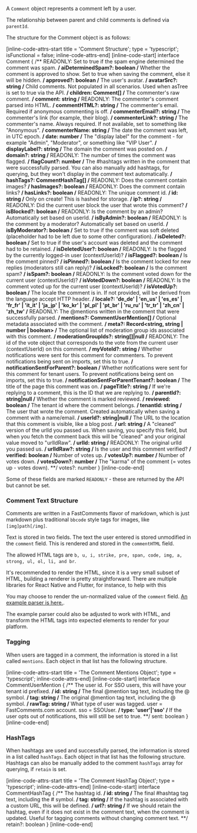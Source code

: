 A `Comment` object represents a comment left by a user.

The relationship between parent and child comments is defined via `parentId`.

The structure for the Comment object is as follows:

[inline-code-attrs-start title = 'Comment Structure'; type = 'typescript'; isFunctional = false; inline-code-attrs-end]
[inline-code-start]
interface Comment {
    /** READONLY: Set to true if the spam engine determined the comment was spam. **/
    aiDeterminedSpam?: boolean
    /** Whether the comment is approved to show. Set to true when saving the comment, else it will be hidden. **/
    approved?: boolean
    /** The user's avatar. **/
    avatarSrc?: string
    /** Child comments. Not populated in all scenarios. Used when asTree is set to true via the API. **/
    children: Comment[]
    /** The commenter's raw comment. **/
    comment: string
    /** READONLY: The commenter's comment parsed into HTML. **/
    commentHTML?: string
    /** The commenter's email. Required if anonymous commenting is off. **/
    commenterEmail?: string
    /** The commenter's link (for example, their blog). **/
    commenterLink?: string
    /** The commenter's name. Always required. If not available, set to something like "Anonymous". **/
    commenterName: string
    /** The date the comment was left, in UTC epoch. **/
    date: number
    /** The "display label" for the comment - for example "Admin", "Moderator", or something like "VIP User". **/
    displayLabel?: string
    /** The domain the comment was posted on. **/
    domain?: string
    /** READONLY: The number of times the comment was flagged. **/
    flagCount?: number
    /** The #hashtags written in the comment that were successfully parsed. You can also manually add hashtags, for querying, but they won't display in the comment text automatically. **/
    hashTags?: CommentHashTag[]
    /** READONLY: Does the comment contain images? **/
    hasImages?: boolean
    /** READONLY: Does the comment contain links? **/
    hasLinks?: boolean
    /** READONLY: The unique comment id. **/
    id: string
    /** Only on create! This is hashed for storage. **/
    ip?: string
    /** READONLY: Did the current user block the user that wrote this comment? **/
    isBlocked?: boolean
    /** READONLY: Is the comment by an admin? Automatically set based on userId. **/
    isByAdmin?: boolean
    /** READONLY: Is the comment by a moderator? Automatically set based on userId. **/
    isByModerator?: boolean
    /** Set to true if the comment was soft deleted (placeholder had to be left due to some other configuration). **/
    isDeleted?: boolean
    /** Set to true if the user's account was deleted and the comment had to be retained. **/
    isDeletedUser?: boolean
    /** READONLY: Is the flagged by the currently logged-in user (contextUserId)? **/
    isFlagged?: boolean
    /** Is the comment pinned? **/
    isPinned?: boolean
    /** Is the comment locked for new replies (moderators still can reply)? **/
    isLocked?: boolean
    /** Is the comment spam? **/
    isSpam?: boolean
    /** READONLY: Is the comment voted down for the current user (contextUserId)? **/
    isVotedDown?: boolean
    /** READONLY: Is the comment voted up for the current user (contextUserId)? **/
    isVotedUp?: boolean
    /** The locale the comment is in. If not provided, will be derived from the language accept HTTP header. **/
    locale?: 'de_de' | 'en_us' | 'es_es' | 'fr_fr' | 'it_it' | 'ja_jp' | 'ko_kr' | 'pl_pl' | 'pt_br' | 'ru_ru' | 'tr_tr' | 'zh_cn' | 'zh_tw'
    /** READONLY: The @mentions written in the comment that were successfully parsed. **/
    mentions?: CommentUserMention[]
    /** Optional metadata associated with the comment. **/
    meta?: Record<string, string | number | boolean>
    /** The optional list of moderation group ids associated with this comment. **/
    moderationGroupIds?: string[]|null
    /** READONLY: The id of the vote object that corresponds to the vote from the current user (contextUserId) on this comment. **/
    myVoteId?: string
    /** Whether notifications were sent for this comment for commenters. To prevent notifications being sent on imports, set this to true. **/
    notificationSentForParent?: boolean
    /** Whether notifications were sent for this comment for tenant users. To prevent notifications being sent on imports, set this to true. **/
    notificationSentForParentTenant?: boolean
    /** The title of the page this comment was on. **/
    pageTitle?: string
    /** If we're replying to a comment, this is the ID that we are replying to. **/
    parentId?: string|null
    /** Whether the comment is marked reviewed. **/
    reviewed: boolean
    /** The tenant id where the comment belongs. **/
    tenantId: string
    /** The user that wrote the comment. Created automatically when saving a comment with a name/email. **/
    userId?: string|null
    /** The URL to the location that this comment is visible, like a blog post. **/
    url: string
    /** A "cleaned" version of the urlId you passed us. When saving, you specify this field, but when you fetch the comment back this will be "cleaned" and your original value moved to "urlIdRaw". **/
    urlId: string
    /** READONLY: The original urlId you passed us. **/
    urlIdRaw?: string
    /** Is the user and this comment verified? **/
    verified: boolean
    /** Number of votes up. **/
    votesUp?: number
    /** Number of votes down. **/
    votesDown?: number
    /** The "karma" of the comment (= votes up - votes down). **/
    votes?: number
}
[inline-code-end]

Some of these fields are marked `READONLY` - these are returned by the API but cannot be set.

### Comment Text Structure

Comments are written in a FastComments flavor of markdown, which is just markdown plus traditional `bbcode` style tags for images, like `[img]path[/img]`.

Text is stored in two fields. The text the user entered is stored unmodified in the `comment` field. This is rendered and stored in the `commentHTML` field.

The allowed HTML tags are `b, u, i, strike, pre, span, code, img, a, strong, ul, ol, li, and br`.

It's recommended to render the HTML, since it is a very small subset of HTML, building a renderer is pretty straightforward. There are multiple libraries for React Native and Flutter, for instance, to help with this

You may choose to render the un-normalized value of the `comment` field. [An example parser is here.](https://github.com/FastComments/fastcomments-code-examples/blob/master/custom-client/client/parse-comment.js).

The example parser could also be adjusted to work with HTML, and transform the HTML tags into expected elements to render for your platform. 

### Tagging

When users are tagged in a comment, the information is stored in a list called `mentions`. Each object in that list
has the following structure.

[inline-code-attrs-start title = 'The Comment Mentions Object'; type = 'typescript'; inline-code-attrs-end]
[inline-code-start]
interface CommentUserMention {
    /** The user id. For SSO users, this will have your tenant id prefixed. **/
    id: string
    /** The final @mention tag text, including the @ symbol. **/
    tag: string
    /** The original @mention tag text, including the @ symbol. **/
    rawTag: string
    /** What type of user was tagged. user = FastComments.com account. sso = SSOUser. **/
    type: 'user'|'sso'
    /** If the user opts out of notifications, this will still be set to true. **/
    sent: boolean
}
[inline-code-end]

### HashTags

When hashtags are used and successfully parsed, the information is stored in a list called `hashTags`. Each object in that list
has the following structure. Hashtags can also be manually added to the comment `hashTags` array for querying, if `retain` is set.

[inline-code-attrs-start title = 'The Comment HashTag Object'; type = 'typescript'; inline-code-attrs-end]
[inline-code-start]
interface CommentHashTag {
    /** The hashtag id. **/
    id: string
    /** The final #hashtag tag text, including the # symbol. **/
    tag: string
    /** If the hashtag is associated with a custom URL, this will be defined. **/
    url?: string
    /** If we should retain the hashtag, even if it does not exist in the comment text, when the comment is updated. Useful for tagging comments without changing comment text. **/
    retain?: boolean
}
[inline-code-end]
